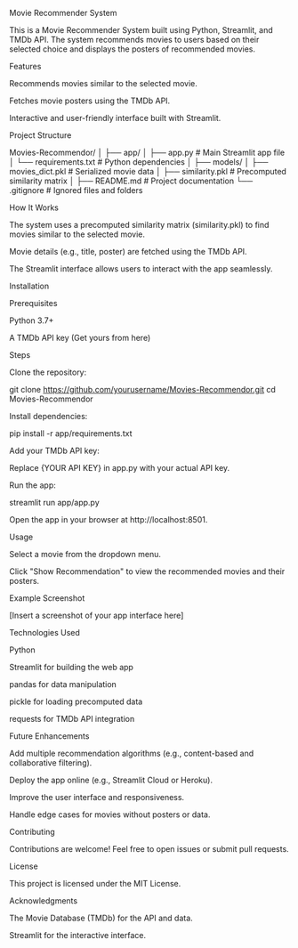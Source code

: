 Movie Recommender System

This is a Movie Recommender System built using Python, Streamlit, and TMDb API. The system recommends movies to users based on their selected choice and displays the posters of recommended movies.

Features

Recommends movies similar to the selected movie.

Fetches movie posters using the TMDb API.

Interactive and user-friendly interface built with Streamlit.


Project Structure

Movies-Recommendor/
│
├── app/
│   ├── app.py                   # Main Streamlit app file
│   └── requirements.txt         # Python dependencies
│
├── models/
│   ├── movies_dict.pkl          # Serialized movie data
│   ├── similarity.pkl           # Precomputed similarity matrix
│
├── README.md                    # Project documentation
└── .gitignore                   # Ignored files and folders

How It Works

The system uses a precomputed similarity matrix (similarity.pkl) to find movies similar to the selected movie.

Movie details (e.g., title, poster) are fetched using the TMDb API.

The Streamlit interface allows users to interact with the app seamlessly.

Installation

Prerequisites

Python 3.7+

A TMDb API key (Get yours from here)

Steps

Clone the repository:

git clone https://github.com/yourusername/Movies-Recommendor.git
cd Movies-Recommendor

Install dependencies:

pip install -r app/requirements.txt

Add your TMDb API key:

Replace {YOUR API KEY} in app.py with your actual API key.

Run the app:

streamlit run app/app.py

Open the app in your browser at http://localhost:8501.

Usage

Select a movie from the dropdown menu.

Click "Show Recommendation" to view the recommended movies and their posters.

Example Screenshot

[Insert a screenshot of your app interface here]

Technologies Used

Python

Streamlit for building the web app

pandas for data manipulation

pickle for loading precomputed data

requests for TMDb API integration

Future Enhancements

Add multiple recommendation algorithms (e.g., content-based and collaborative filtering).

Deploy the app online (e.g., Streamlit Cloud or Heroku).

Improve the user interface and responsiveness.

Handle edge cases for movies without posters or data.

Contributing

Contributions are welcome! Feel free to open issues or submit pull requests.

License

This project is licensed under the MIT License.

Acknowledgments

The Movie Database (TMDb) for the API and data.

Streamlit for the interactive interface.

